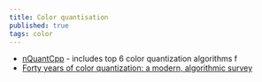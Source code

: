 ```yaml
---
title: Color quantisation
published: true
tags: color
---
```

> 

- [nQuantCpp](https://github.com/mcychan/nQuantCpp?tab=readme-ov-file#nquantcpp) -  includes top 6 color quantization algorithms f
- [Forty years of color quantization: a modern, algorithmic
survey](https://faculty.uca.edu/ecelebi/documents/AIRE_2023.pdf)
